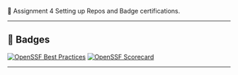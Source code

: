 🌟 Assignment 4
Setting up Repos and Badge certifications. 

---



## 🏅 **Badges**
[![OpenSSF Best Practices](https://www.bestpractices.dev/projects/10313/badge)](https://www.bestpractices.dev/projects/10313)
[![OpenSSF Scorecard](https://api.scorecard.dev/projects/github.com/KarmaDoesIt/CyberSecurityAssignment4/badge)](https://scorecard.dev/viewer/?uri=github.com/KarmaDoesIt/CyberSecurityAssignment4)
  

---
